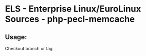 # ELS - Enterprise Linux/EuroLinux Sources - php-pecl-memcache 
## Usage:
  Checkout branch or tag.

